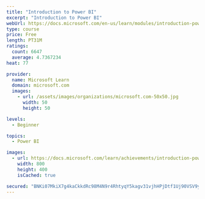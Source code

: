 ```yaml
---
title: "Introduction to Power BI"
excerpt: "Introduction to Power BI"
webUrl: https://docs.microsoft.com/en-us/learn/modules/introduction-power-bi/
type: course
price: Free
length: PT31M
ratings:
  count: 6647
  average: 4.7367234
heat: 77

provider:
  name: Microsoft Learn
  domain: microsoft.com
  images:
    - url: /assets/images/organizations/microsoft.com-50x50.jpg
      width: 50
      height: 50

levels:
  - Beginner

topics:
  - Power BI

images:
  - url: https://docs.microsoft.com/learn/achievements/introduction-power-bi-social.png
    width: 800
    height: 400
    isCached: true

secured: "BNKi07MkiX7g4kaCkkdRc98M4N9r4RhtyqY5kagv31vjhHPjDtf1Uj90VSV9y3VtqHU/1hy+QuAvNUR65oDVErvVNY2eklQyPE788ZnHFAlw/TUJW+3nSiD5B8iJzCeQUiaByEhKgP2CA6YmYLw9w5k7IC2VRFk7ezdW3S2ufnxVw3eycB1CBqpEejM3t2TcdBaPH8rRC2IK6KyHeE8yq1rvQECDR1DdqhDMmb26VMdPQ1rvrhHaBarnnjcG1kik3L0vHl8Kf3m3TNAsz3OrQnNzn9hRCpfIaBm+QX7D4ZRpFF22eGBHFZtKZyG556CzSFbeyg7IAZyCMDzCiqtXYEd5qgLFWNOaUuojkiTlRC2Rgn+vGjTYN+1dhXKVEgl57sxlwU/NCtFsNQGLsQn6vP0qXQgR7LB7f4RIxwRnfH4=;GR7OLGVsy7o0/eLgJFnNvg=="
---
```


